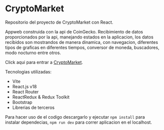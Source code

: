 
# CryptoMarket

Repositorio del proyecto de CryptoMarket con React.


Appweb construida con la api de CoinGecko.
Recibimiento de datos proporcionados por la api, manejando estados en la aplicacion, los datos recibidos son mostrandos de manera dinamica, con navegacion, diferentes tipos de graficas en diferentes tiempos, conversor de moneda, buscadores, modo nocturno entre otros.

Click aqui para entrar a [CryptoMarket](https://heroes-spa-react.netlify.app/login).

Tecnologias utilizadas: 

- Vite
- React.js v18
- React Router
- ReactRedux & Redux Toolkit
- Bootstrap
- Librerias de terceros


Para hacer uso de el codigo descargarlo y ejecutar  ```npm install``` para instalar dependecias,  ```npm run dev``` para correr aplicacion en el localhost.
